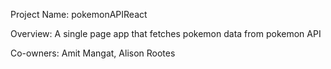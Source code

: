 Project Name: pokemonAPIReact

Overview: A single page app that fetches pokemon data from pokemon API

Co-owners: Amit Mangat, Alison Rootes
